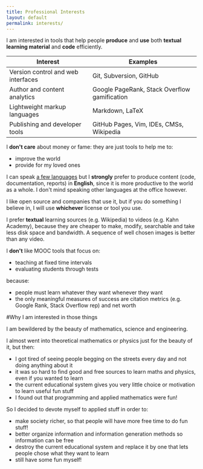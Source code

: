 ```yaml
---
title: Professional Interests
layout: default
permalink: interests/
---
```


I am interested in tools that help people **produce** and **use** both **textual learning material** and **code** efficiently.

| Interest                           | Examples                                     |
|------------------------------------|----------------------------------------------|
| Version control and web interfaces | Git, Subversion, GitHub                      |
| Author and content analytics       | Google PageRank, Stack Overflow gamification |
| Lightweight markup languages       | Markdown, LaTeX                              |
| Publishing and developer tools     | GitHub Pages, Vim, IDEs, CMSs, Wikipedia     |

I **don't care** about money or fame: they are just tools to help me to:

- improve the world
- provide for my loved ones

I can speak [a few languages](/self-evaluation#natural-languages) but I **strongly** prefer to produce content (code, documentation, reports) in **English**, since it is more productive to the world as a whole. I don't mind speaking other languages at the office however.

I like open source and companies that use it, but if you do something I believe in, I will use **whichever** license or tool you use.

I prefer **textual** learning sources (e.g. Wikipedia) to videos (e.g. Kahn Academy), because they are cheaper to make, modify, searchable and take less disk space and bandwidth. A sequence of well chosen images is better than any video.

I **don't** like MOOC tools that focus on:

- teaching at fixed time intervals
- evaluating students through tests

because:

- people must learn whatever they want whenever they want
- the only meaningful measures of success are citation metrics (e.g. Google Rank, Stack Overflow rep) and net worth

#Why I am interested in those things

I am bewildered by the beauty of mathematics, science and engineering.

I almost went into theoretical mathematics or physics just for the beauty of it, but then:

- I got tired of seeing people begging on the streets every day and not doing anything about it
- it was so hard to find good and free sources to learn maths and physics, even if you wanted to learn
- the current educational system gives you very little choice or motivation to learn useful fun stuff
- I found out that programming and applied mathematics were fun!

So I decided to devote myself to applied stuff in order to:

- make society richer, so that people will have more free time to do fun stuff!
- better organize information and information generation methods so information can be free
- destroy the current educational system and replace it by one that lets people chose what they want to learn
- still have some fun myself!
